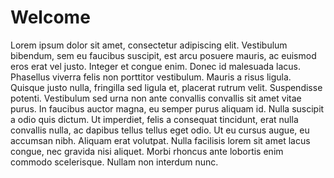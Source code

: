 Welcome
======

Lorem ipsum dolor sit amet, consectetur adipiscing elit. Vestibulum bibendum, sem eu faucibus suscipit, est arcu posuere mauris, ac euismod eros erat vel justo. Integer et congue enim. Donec id malesuada lacus. Phasellus viverra felis non porttitor vestibulum. Mauris a risus ligula. Quisque justo nulla, fringilla sed ligula et, placerat rutrum velit. Suspendisse potenti. Vestibulum sed urna non ante convallis convallis sit amet vitae purus. In faucibus auctor magna, eu semper purus aliquam id. Nulla suscipit a odio quis dictum. Ut imperdiet, felis a consequat tincidunt, erat nulla convallis nulla, ac dapibus tellus tellus eget odio. Ut eu cursus augue, eu accumsan nibh. Aliquam erat volutpat. Nulla facilisis lorem sit amet lacus congue, nec gravida nisi aliquet. Morbi rhoncus ante lobortis enim commodo scelerisque. Nullam non interdum nunc.
